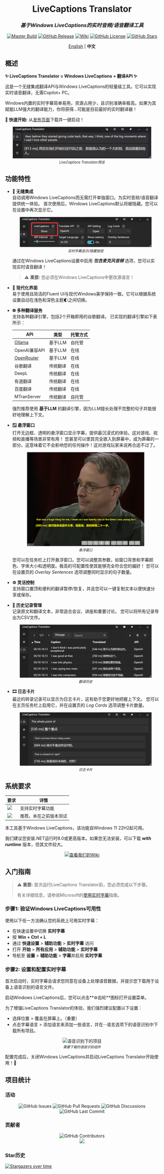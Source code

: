 <div align="center">

# LiveCaptions Translator

### *基于Windows LiveCaptions的实时音频/语音翻译工具*

[![Master Build](https://github.com/SakiRinn/LiveCaptions-Translator/actions/workflows/dotnet-build.yml/badge.svg?branch=master)](https://github.com/SakiRinn/LiveCaptions-Translator/actions/workflows/dotnet-build.yml)
[![GitHub Release](https://img.shields.io/github/v/release/SakiRinn/LiveCaptions-Translator?label=Latest)](https://github.com/SakiRinn/LiveCaptions-Translator/releases/latest)
[![Wiki](https://img.shields.io/badge/Wiki-GitHub-blue)](https://github.com/SakiRinn/LiveCaptions-Translator/wiki)
[![GitHub License](https://img.shields.io/github/license/SakiRinn/LiveCaptions-Translator)](https://github.com/SakiRinn/LiveCaptions-Translator/blob/master/LICENSE.txt)
[![GitHub Stars](https://img.shields.io/github/stars/SakiRinn/LiveCaptions-Translator)](https://github.com/SakiRinn/LiveCaptions-Translator/stargazers)

[English](README.md) | **中文**

</div>

## 概述

**✨ LiveCaptions Translator = Windows LiveCaptions + 翻译API ✨**

这是一个无缝集成翻译API与Windows LiveCaptions的轻量级工具。它可以实现实时语音翻译，无需Copilot+ PC。

Windows内置的实时字幕简单易用，资源占用少，且识别准确率极高。如果为其赋能LLM强大的翻译能力，你将获得...可能是目前最好的实时翻译器！

**🚀 快速开始:** 从[发布页面](https://github.com/SakiRinn/LiveCaptions-Translator/releases)下载并一键启动！

<div align="center">
  <img src="images/preview.png" alt="LiveCaptions Translator预览" width="90%" />
  <br>
  <em style="font-size:80%">LiveCaptions Translator预览</em>
  <br>
</div>

## 功能特性

- **🔄 无缝集成** \
  自动调用Windows LiveCaptions而无需打开单独窗口。为实时音频/语音翻译提供统一体验。
  首次使用后，Windows LiveCaptions默认将被隐藏。您可以在设置中再次显示它。

  <div align="center">
  <img src="images/show_livecaptions.png" alt="实时字幕显示/隐藏按钮" width="90%" />
  <br>
  <em style="font-size:80%">实时字幕显示/隐藏按钮</em>
  <br>
  </div>

  通过在Windows LiveCaptions设置中启用 ***包含麦克风音频*** 选项，您可以实现实时语音翻译！
  > ⚠️ **重要:** 您必须在Windows LiveCaptions中更改源语言！

- **🎨 现代化界面** \
  易于使用且简洁的Fluent UI与现代Windows美学保持一致。它可以根据系统设置自动在浅色和深色主题🌓之间切换。

- **🌐 多种翻译服务** \
  支持各种翻译引擎，包括2个开箱即用的谷歌翻译。
  已实现的翻译引擎如下表所示：

  <div align="center">

  | API                                 | 类型        | 托管方式     |
  | ----------------------------------- | ----------- | ----------- |
  | [Ollama](https://ollama.com)        | 基于LLM     | 自托管      |
  | OpenAI兼容API                       | 基于LLM     | 在线        |
  | [OpenRouter](https://openrouter.ai) | 基于LLM     | 在线        |
  | 谷歌翻译                            | 传统翻译    | 在线        |
  | DeepL                               | 传统翻译    | 在线        |
  | 有道翻译                            | 传统翻译    | 在线        |
  | 百度翻译                            | 传统翻译    | 在线        |
  | MTranServer                         | 传统翻译    | 自托管      |

  </div>

  强烈推荐使用 **基于LLM** 的翻译引擎，因为LLM擅长处理不完整的句子并能很好地理解上下文。

- **🪟 悬浮窗口** \
  打开无边框、透明的悬浮窗口显示字幕，提供最沉浸式的体验。这对游戏、视频和直播等场景非常有用！
  您甚至可以使其完全嵌入到屏幕中，成为屏幕的一部分。这意味着它不会影响您的任何操作！这对游戏玩家来说再合适不过了。

  <div align="center">
  <img src="images/overlay_window.png" alt="悬浮窗口" width="80%" />
  <br>
  <em style="font-size:80%">悬浮窗口</em>
  <br>
  </div>

  您可以在任务栏上打开悬浮窗口。您可以调整其参数，如窗口背景和字幕颜色、字体大小和透明度。极高的可配置性使其能够完全符合您的偏好！
  您可以在设置页的 *Overlay Sentences* 选项调整同时显示的句子数量。

- **⚙️ 灵活控制** \
  支持窗口置顶和便利的翻译暂停/恢复，并且您可以一键复制文本以便快速分享或保存。

- **📒 历史记录管理** \
  记录原文和翻译文本，非常适合会议、讲座和重要讨论。
  您可以将所有记录导出为CSV文件。

  <div align="center">
  <img src="images/history.png" alt="翻译历史" width="90%" />
  <br>
  <em style="font-size:80%">翻译历史</em>
  <br>
  </div>

- **🎞️ 日志卡片** \
  最近的转录记录可以显示为日志卡片，这有助于您更好地把握上下文。
  您可以在主页任务栏上启用它，并在设置页的 *Log Cards* 选项调整卡片数量。

  <div align="center">
  <img src="images/log_cards.png" alt="日志卡片" width="90%" />
  <br>
  <em style="font-size:80%">日志卡片</em>
  <br>
  </div>


## 系统要求

<div align="center">

| 要求                                                                                                               | 详情                            |
| ----------------------------------------------------------------------------------------------------------------- | ------------------------------- |
| <img src="https://img.shields.io/badge/Windows-11%20(22H2+)-0078D6?style=for-the-badge&logo=windows&logoColor=white"> | 支持实时字幕功能                |
| <img src="https://img.shields.io/badge/.NET-8.0+-512BD4?style=for-the-badge&logo=dotnet&logoColor=white">           | 推荐。未在之前版本测试          |

</div>

本工具基于Windows LiveCaptions，该功能自Windows 11 22H2起可用。

我们建议您安装.NET运行时8.0或更高版本。如果您无法安装，可以下载 ***with runtime*** 版本，但其文件较大。

<div align="center">
  <p align="center">
    <a href="https://github.com/SakiRinn/LiveCaptions-Translator/wiki">
      <img src="https://img.shields.io/badge/📚_查看我们的Wiki获取详细信息-2ea44f?style=for-the-badge" alt="查看我们的Wiki">
    </a>
  </p>
</div>

## 入门指南

> ⚠️ **重要:** 首次运行LiveCaptions Translator前，您必须完成以下步骤。
>
> 有关详细信息，请参阅Microsoft的[使用实时字幕](https://support.microsoft.com/zh-cn/windows/使用实时字幕更好地理解音频-b52da59c-14b8-4031-aeeb-f6a47e6055df)指南。

### 步骤1: 验证Windows LiveCaptions可用性

使用以下任一方法确认您的系统上可用实时字幕：

- 在快速设置中切换 **实时字幕**
- 按 **Win + Ctrl + L**
- 通过 **快速设置** > **辅助功能** > **实时字幕** 访问
- 打开 **开始** > **所有应用** > **辅助功能** > **实时字幕**
- 导航至 **设置** > **辅助功能** > **字幕**并启用 **实时字幕**

### 步骤2: 设置和配置实时字幕

首次启动时，实时字幕会请求您同意在设备上处理语音数据，并提示您下载用于设备上语音识别的语言文件。

启动Windows LiveCaptions后，您可以点击**⚙️齿轮**图标打开设置菜单。

为了增强LiveCaptions Translator的体验，我们强烈建议配置以下设置：

- 选择位置 > 覆盖在屏幕上。（重要）
- 点击字幕语言 > 添加语言来添加一些语言，并在···语言选项下的语音识别中下载所有项目。

<div align="center">
  <img src="images/speech_recognition.png" alt="语音识别下的项目" width="80%" />
  <br>
  <em style="font-size:80%">需要下载的语音识别组件</em>
  <br>
</div>

配置完成后，关闭Windows LiveCaptions并启动LiveCaptions Translator开始使用！🎉

## 项目统计

### 活动

<div align="center">
  <img src="https://img.shields.io/github/issues/SakiRinn/LiveCaptions-Translator?style=for-the-badge&label=Issues&color=yellow" alt="GitHub Issues">
  <img src="https://img.shields.io/github/issues-pr/SakiRinn/LiveCaptions-Translator?style=for-the-badge&label=Pull%20Requests&color=blue" alt="GitHub Pull Requests">
  <img src="https://img.shields.io/github/discussions/SakiRinn/LiveCaptions-Translator?style=for-the-badge&label=Discussions&color=orange" alt="GitHub Discussions">
  <img src="https://img.shields.io/github/last-commit/SakiRinn/LiveCaptions-Translator?style=for-the-badge&label=Last%20Commit&color=purple" alt="GitHub Last Commit">
</div>

### 贡献者

<div align="center">
  <img src="https://img.shields.io/github/contributors/SakiRinn/LiveCaptions-Translator?style=for-the-badge&label=Contributors&color=success" alt="GitHub Contributors">
  <br>
  <a href="https://github.com/SakiRinn/LiveCaptions-Translator/graphs/contributors">
    <img src="https://contrib.rocks/image?repo=SakiRinn/LiveCaptions-Translator" />
  </a>
</div>

### Star历史

[![Stargazers over time](https://starchart.cc/SakiRinn/LiveCaptions-Translator.svg?variant=adaptive)](https://starchart.cc/SakiRinn/LiveCaptions-Translator)
